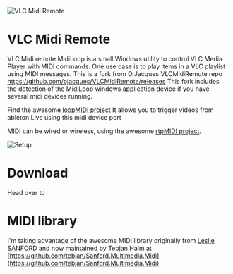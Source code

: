 ![VLC Midi Remote](doc/VLC%20Midi%20Remote.png)

# VLC Midi Remote
VLC Midi remote MidiLoop  is a small Windows utility to control VLC Media Player with MIDI commands.
One use case is to play items in a VLC playlist using MIDI messages.
This is a fork from O.Jacques VLCMidiRemote repo  https://github.com/ojacques/VLCMidiRemote/releases 
This fork includes the detection of the MidiLoop windows application device if you have several midi devices running.


Find the awesome [loopMIDI project](http://www.tobias-erichsen.de/software/loopmidi.html)
It allows you to trigger videos from ableton Live using this midi device port  

MIDI can be wired or wireless, using the awesome [rtpMIDI project](http://www.tobias-erichsen.de/software/rtpmidi.html).

![Setup](doc/setup.jpg)

# Download

Head over to 
# MIDI library
I'm taking advantage of the awesome MIDI library originally 
from [Leslie SANFORD](http://www.codeproject.com/Articles/6228/C-MIDI-Toolkit) 
and now maintained by Tebjan Halm at 
[https://github.com/tebjan/Sanford.Multimedia.Midi](https://github.com/tebjan/Sanford.Multimedia.Midi) 

